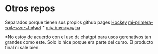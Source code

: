 # Otros repos
Separados porque tienen sus propios github pages
[Hockey](https://github.com/2mhuap/hockey)
[mi-primera-web-con-chatgpt](https://github.com/2mhuap/mi-primera-web-con-chatgpt) *
[miprimerapagina](https://github.com/2mhuap/miprimerapagina)

*No estoy de acuerdo con el uso de chatgpt para usos gerenativos tan grandes como este. Solo lo hice porque era parte del curso.
El producto final ni sale bien.
